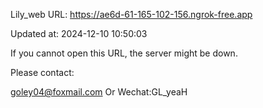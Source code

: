 Lily_web URL: https://ae6d-61-165-102-156.ngrok-free.app

Updated at: 2024-12-10 10:50:03

If you cannot open this URL, the server might be down.

Please contact: 

goley04@foxmail.com Or Wechat:GL_yeaH